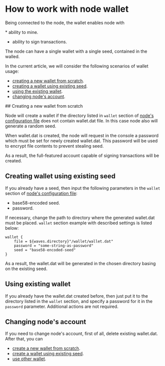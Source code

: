 # How to work with node wallet

Being connected to the node, the wallet enables node with

* ability to mine.
* ability to sign transactions.

The node can have a single wallet with a single seed, contained in the walled.

In the current article, we will consider the following scenarios of wallet usage:

* [creating a new wallet from scratch](#new).
* [creating a wallet using existing seed](#existing-seed).
* [using the existing wallet](#existing-wallet).
* [changing node's account](#re-create).

## Creating a new wallet from scratch <a id="new"></a>

Node will create a wallet if the directory listed in `wallet` section of [node's configuration file](https://github.com/wavesplatform/Waves/blob/master/node/src/main/resources/application.conf) does not contain wallet.dat file. In this case node also will generate a random seed.

When wallet.dat is created, the node will request in the console a password which must be set for newly created wallet.dat. This password will be used to encrypt file contents to prevent stealing seed.

As a result, the full-featured account capable of signing transactions will be created.

## Creating wallet using existing seed <a id="existing-seed"></a>

If you already have a seed, then input the following parameters in the `wallet` section of [node's configuration file](https://github.com/wavesplatform/Waves/blob/master/node/src/main/resources/application.conf):

* base58-encoded seed.
* password.

If necessary, change the path to directory where the generated wallet.dat must be placed. `wallet` section example with described settings is listed below:

```
wallet {
    file = ${waves.directory}"/wallet/wallet.dat"
    password = "some-string-as-password"
    seed = "base58-encoded-seed"
}
```

As a result, the wallet.dat will be generated in the chosen directory basing on the existing seed.

## Using existing wallet <a id="existing-wallet"></a>

If you already have the wallet.dat created before, then just put it to the directory listed in the `wallet` section, and specify a password for it in the `password` parameter. Additional actions are not required.

## Changing node's account <a id="re-create"></a>

If you need to change node's account, first of all, delete existing wallet.dat. After that, you can

* [create a new wallet from scratch](#new).
* [create a wallet using existing seed](#existing-seed).
* [use other wallet](#existing-wallet).
